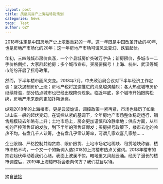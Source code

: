 ```yaml
---
layout: post
title: 凤凰网房产上海站特别策划
categories: News
tags:  Test
author: GZY
---
```


2018年注定是中国房地产史上浓墨重彩的一年。这一年既是中国改革开放的40年,也是房地产市场化的20年；这一年房地产市场可谓风云变幻、跌宕起伏。

年初，三四线城市房价疯涨，一个个县城房价突破万字头；新房限价，多城市一二手价格倒挂，大家群起抢房；多个城市宣布，买房要摇号！上海、杭州、武汉等城市纷纷开启了摇号政策。

然而，下半年楼市画风突变。2018年7月，中央政治局会议对下半年经济工作定调：坚决遏制房价上涨；房地产税将加速推进的消息越演越烈；各大热点城市房价继续降温，部分热点城市也已经出现降价现象。临近年底，多个城市开始限购松绑，房地产未来走向更加扑朔迷离。

纵观2018年的上海楼市，更是云波诡谲，调控政策一紧再紧，市场也经历了如坐过山车一般的起伏变幻。在调控从紧的基调下，全年房地产市场整体稳定运行，销售规模较去年略有上升；土地市场上，房企更加谨慎和冷静拿地；供应方面，从年初的严控预售证的发放，到下半年的预售证爆发；买房摇号政策下，楼市去化的冷热不均，有盘几千人认筹，也有盘几乎零认筹率，可谓几家欢喜几家愁……

企业限购、严格控制并购贷款、限价限贷、土地市场宅地稀缺、租赁地块称霸、楼市冷热不均，一个又一个的新词入选2018的上海楼市热点关键词。2018年楼市的跌宕起伏牵动着我们心绪，表面上波澜不惊，暗地里又风起云涌。经历了漫长的楼市调控后，2019年上海楼市将会走向何方？我们拭目以待。

*****

摘自[链接](http://sh.house.ifeng.com/column/news/home)